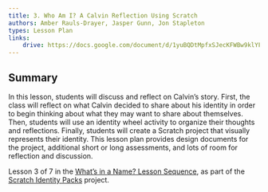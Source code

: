 ```yaml
---
title: 3. Who Am I? A Calvin Reflection Using Scratch
authors: Amber Rauls-Drayer, Jasper Gunn, Jon Stapleton
types: Lesson Plan
links:
    drive: https://docs.google.com/document/d/1yuBQDtMpfxSJecKFWBw9klYF55c3L-waNZFqq91PvGI/edit#heading=h.joty0v63l5oi
---
```


## Summary

In this lesson, students will discuss and reflect on Calvin’s story. First, the class will reflect on what Calvin decided to share about his identity in order to begin thinking about what they may want to share about themselves. Then, students will use an identity wheel activity to organize their thoughts and reflections. Finally, students will create a Scratch project that visually represents their identity. This lesson plan provides design documents for the project, additional short or long assessments, and lots of room for reflection and discussion. 

Lesson 3 of 7 in the [What’s in a Name? Lesson Sequence](/library/browse/scratch-identity-packs/whats-in-a-name), as part of the [Scratch Identity Packs](/library/browse/scratch-identity-packs) project.